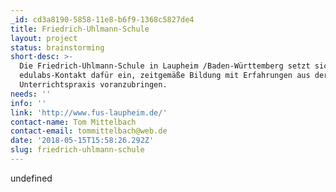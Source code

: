 ```yaml
---
_id: cd3a8190-5858-11e8-b6f9-1368c5827de4
title: Friedrich-Uhlmann-Schule
layout: project
status: brainstorming
short-desc: >-
  Die Friedrich-Uhlmann-Schule in Laupheim /Baden-Württemberg setzt sich als
  edulabs-Kontakt dafür ein, zeitgemäße Bildung mit Erfahrungen aus der
  Unterrichtspraxis voranzubringen.
needs: ''
info: ''
link: 'http://www.fus-laupheim.de/'
contact-name: Tom Mittelbach
contact-email: tommittelbach@web.de
date: '2018-05-15T15:58:26.292Z'
slug: friedrich-uhlmann-schule
---
```

undefined
